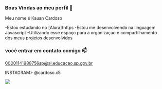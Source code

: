 ### Boas Vindas ao meu perfil 🥷

Meu nome é Kauan Cardoso

-Estou estudando no [Alura](https
-Estou me desenvolvendo na linguagem Javascript 
-Utilizando esse espaço para a organizaçao e compartilhamento dos meus projetos desenvolvidos

### você entrar em contato comigo 📫

00001141988756sp@al.educacao.sp.gov.br

INSTAGRAM> @cardoso.x5

![](https://media1.tenor.com/m/bMTgtSIQuHsAAAAC/nighttime-snow.gif)
